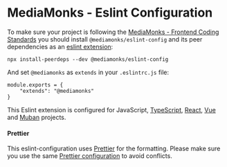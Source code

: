 # MediaMonks - Eslint Configuration

To make sure your project is following the [MediaMonks - Frontend Coding Standards](https://github.com/mediamonks/frontend-coding-standards) you should install `@mediamonks/eslint-config` and its peer dependencies as an [eslint extension](https://eslint.org/docs/user-guide/configuring#extending-configuration-files):

```
npx install-peerdeps --dev @mediamonks/eslint-config
```

And set `@mediamonks` as `extends` in your `.eslintrc.js` file:

```
module.exports = {
    "extends": "@mediamonks"
}
```

This Eslint extension is configured for JavaScript, [TypeScript](http://typescriptlang.org/), [React](https://reactjs.org/), [Vue](https://vuejs.org/) and [Muban](https://mediamonks.github.io/muban/) projects.

#### Prettier
This eslint-configuration uses [Prettier](https://prettier.io/) for the formatting. Please make sure you use the same [Prettier configuration](.prettierrc) to avoid conflicts.

